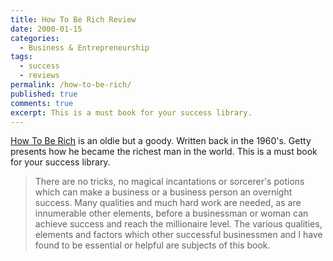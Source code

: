 ```yaml
---
title: How To Be Rich Review
date: 2000-01-15
categories:
  - Business & Entrepreneurship
tags:
  - success
  - reviews
permalink: /how-to-be-rich/
published: true
comments: true
excerpt: This is a must book for your success library.
---
```

[How To Be Rich](https://amzn.to/3zG8tmu) is an oldie but a goody. Written back in the 1960's. Getty presents how he became the richest man in the world. This is a must book for your success library.

>There are no tricks, no magical incantations or sorcerer's potions which can make a business or a business person an overnight success. Many qualities and much hard work are needed, as are innumerable other elements, before a businessman or woman can achieve success and reach the millionaire level. The various qualities, elements and factors which other successful businessmen and I have found to be essential or helpful are subjects of this book.